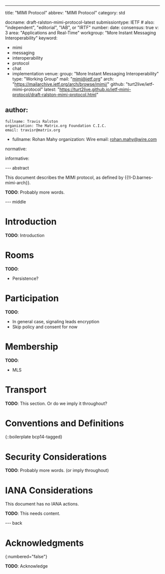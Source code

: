 ---
title: "MIMI Protocol"
abbrev: "MIMI Protocol"
category: std

docname: draft-ralston-mimi-protocol-latest
submissiontype: IETF  # also: "independent", "editorial", "IAB", or "IRTF"
number:
date:
consensus: true
v: 3
area: "Applications and Real-Time"
workgroup: "More Instant Messaging Interoperability"
keyword:
 - mimi
 - messaging
 - interoperability
 - protocol
 - chat
 - implementation
venue:
  group: "More Instant Messaging Interoperability"
  type: "Working Group"
  mail: "mimi@ietf.org"
  arch: "https://mailarchive.ietf.org/arch/browse/mimi/"
  github: "turt2live/ietf-mimi-protocol"
  latest: "https://turt2live.github.io/ietf-mimi-protocol/draft-ralston-mimi-protocol.html"

author:
 -
    fullname: Travis Ralston
    organization: The Matrix.org Foundation C.I.C.
    email: travisr@matrix.org
 -
    fullname: Rohan Mahy
    organization: Wire
    email: rohan.mahy@wire.com

normative:

informative:


--- abstract

This document describes the MIMI protocol, as defined by {{!I-D.barnes-mimi-arch}}.

**TODO**: Probably more words.

--- middle

# Introduction

**TODO**: Introduction

# Rooms

**TODO**:

* Persistence?

# Participation

**TODO**:

* In general case, signaling leads encryption
* Skip policy and consent for now

# Membership

**TODO**:

* MLS

# Transport

**TODO**: This section. Or do we imply it throughout?

# Conventions and Definitions

{::boilerplate bcp14-tagged}

# Security Considerations

**TODO**: Probably more words. (or imply throughout)

# IANA Considerations

This document has no IANA actions.

**TODO**: This needs content.

--- back

# Acknowledgments
{:numbered="false"}

**TODO**: Acknowledge
